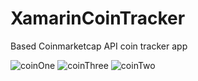 # XamarinCoinTracker
Based Coinmarketcap API coin tracker app

![coinOne](https://user-images.githubusercontent.com/9121424/74562337-a4a3ee80-4f7b-11ea-838f-649b15cae455.JPG)
![coinThree](https://user-images.githubusercontent.com/9121424/74562339-a5d51b80-4f7b-11ea-934b-155ba4483368.JPG)
![coinTwo](https://user-images.githubusercontent.com/9121424/74562340-a5d51b80-4f7b-11ea-97b3-9eb27ec7b5b9.JPG)



